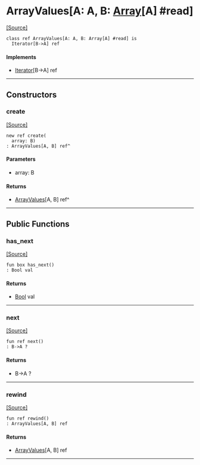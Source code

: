 # ArrayValues\[A: A, B: [Array](builtin-Array.md)\[A\] #read\]
<span class="source-link">[[Source]](src/builtin/array.md#L938)</span>
```pony
class ref ArrayValues[A: A, B: Array[A] #read] is
  Iterator[B->A] ref
```

#### Implements

* [Iterator](builtin-Iterator.md)\[B->A\] ref

---

## Constructors

### create
<span class="source-link">[[Source]](src/builtin/array.md#L942)</span>


```pony
new ref create(
  array: B)
: ArrayValues[A, B] ref^
```
#### Parameters

*   array: B

#### Returns

* [ArrayValues](builtin-ArrayValues.md)\[A, B\] ref^

---

## Public Functions

### has_next
<span class="source-link">[[Source]](src/builtin/array.md#L946)</span>


```pony
fun box has_next()
: Bool val
```

#### Returns

* [Bool](builtin-Bool.md) val

---

### next
<span class="source-link">[[Source]](src/builtin/array.md#L949)</span>


```pony
fun ref next()
: B->A ?
```

#### Returns

* B->A ?

---

### rewind
<span class="source-link">[[Source]](src/builtin/array.md#L952)</span>


```pony
fun ref rewind()
: ArrayValues[A, B] ref
```

#### Returns

* [ArrayValues](builtin-ArrayValues.md)\[A, B\] ref

---

